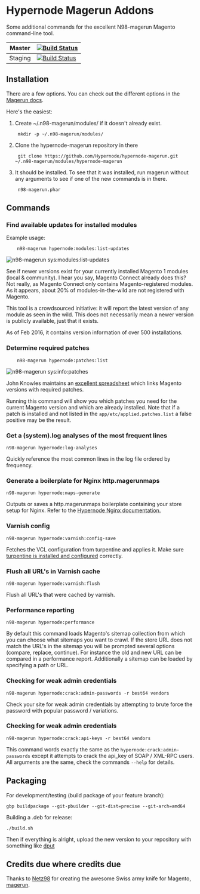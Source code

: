 Hypernode Magerun Addons
==============



Some additional commands for the excellent N98-magerun Magento command-line tool.

| Master  |  [![Build Status](https://travis-ci.org/Hypernode/hypernode-magerun.svg?branch=master)](https://travis-ci.org/Hypernode/hypernode-magerun) |
|------------|-------------------------------------------------|
| Staging  | [![Build Status](https://travis-ci.org/Hypernode/hypernode-magerun.svg?branch=staging)](https://travis-ci.org/Hypernode/hypernode-magerun)  |

Installation
------------
There are a few options.  You can check out the different options in the [Magerun
docs](http://magerun.net/introducting-the-new-n98-magerun-module-system/).

Here's the easiest:

1. Create ~/.n98-magerun/modules/ if it doesn't already exist.

        mkdir -p ~/.n98-magerun/modules/

2. Clone the hypernode-magerun repository in there

        git clone https://github.com/Hypernode/hypernode-magerun.git ~/.n98-magerun/modules/hypernode-magerun

3. It should be installed. To see that it was installed, run magerun without any arguments to see if one of the new commands is in there.

        n98-magerun.phar

Commands
--------

### Find available updates for installed modules ###

Example usage:

        n98-magerun hypernode:modules:list-updates

![n98-magerun sys:modules:list-updates](https://cloud.githubusercontent.com/assets/431360/12973661/3d7842ec-d0ae-11e5-9ebb-40da2ceac3e3.png)

See if newer versions exist for your currently installed Magento 1 modules (local & community). I hear you say, Magento Connect already does this? Not really, as Magento Connect only contains Magento-registered modules. As it appears, about 20% of modules-in-the-wild are not registered with Magento.

This tool is a crowdsourced initiative: it will report the latest version of any module as seen in the wild. This does not necessarily mean a newer version is publicly available, just that it exists.

As of Feb 2016, it contains version information of over 500 installations.

### Determine required patches ###

        n98-magerun hypernode:patches:list

![n98-magerun sys:info:patches](https://cloud.githubusercontent.com/assets/431360/12973660/3d77a648-d0ae-11e5-8a74-ddefb0e90d81.png)

John Knowles maintains an [excellent spreadsheet](https://docs.google.com/spreadsheets/d/1MTbU9Bq130zrrsJwLIB9d8qnGfYZnkm4jBlfNaBF19M/pubhtml?widget=true) which links Magento versions with required patches.

Running this command will show you which patches you need for the current Magento version and which are already installed. Note that if a patch is installed and not listed in the `app/etc/applied.patches.list` a false positive may be the result.

### Get a (system).log analyses of the most frequent lines ###

	n98-magerun hypernode:log-analyses
	
Quickly reference the most common lines in the log file ordered by frequency.

### Generate a boilerplate for Nginx http.magerunmaps ###

	n98-magerun hypernode:maps-generate
	
Outputs or saves a http.magerunmaps boilerplate containing your store setup for Nginx. Refer to the [Hypernode Nginx documentation.](https://support.hypernode.com/knowledgebase/how-to-use-nginx/)
	
### Varnish config ###

	n98-magerun hypernode:varnish:config-save
	
Fetches the VCL configuration from turpentine and applies it. Make sure [turpentine is installed and configured](https://support.hypernode.com/knowledgebase/varnish-on-hypernode/) correctly.

### Flush all URL's in Varnish cache ###

	n98-magerun hypernode:varnish:flush
	
Flush all URL's that were cached by varnish.

### Performance reporting ###

	n98-magerun hypernode:performance
	
By default this command loads Magento's sitemap collection from which you can choose what sitemaps you want to crawl. If the store URL does not match the URL's in the sitemap you will be prompted several options (compare, replace, continue). For instance the old and new URL can be compared in a performance report. Additionally a sitemap can be loaded by specifying a path or URL. 

### Checking for weak admin credentials ###

    n98-magerun hypernode:crack:admin-passwords -r best64 vendors

Check your site for weak admin credentials by attempting to brute force the password with popular password / variations.

### Checking for weak admin credentials ###

    n98-magerun hypernode:crack:api-keys -r best64 vendors

This command words exactly the same as the `hypernode:crack:admin-passwords` except it attempts to crack the api_key of SOAP / XML-RPC users. All arguments are the same, check the commands `--help` for details.

Packaging
--------

For development/testing (build package of your feature branch):
```
gbp buildpackage --git-pbuilder --git-dist=precise --git-arch=amd64
```

Building a .deb for release:
```
./build.sh
```

Then if everything is alright, upload the new version to your repository with something like [dput](http://manpages.ubuntu.com/manpages/precise/man1/dput.1.html)


Credits due where credits due
--------

Thanks to [Netz98](http://www.netz98.de) for creating the awesome Swiss army knife for Magento, [magerun](https://github.com/netz98/n98-magerun/).
